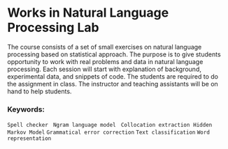 # Works in Natural Language Processing Lab

The course consists of a set of small exercises on natural language processing based on statistical approach. 
The purpose is to give students opportunity to work with real problems and data in natural language 
processing. Each session will start with explanation of background, experimental data, and snippets of code. 
The students are required to do the assignment in class. The instructor and teaching assistants will be on 
hand to help students. 

### Keywords:
`Spell checker` &nbsp; `Ngram language model`&nbsp;&nbsp; `Collocation extraction` &nbsp;`Hidden Markov Model` 
`Grammatical error correction` `Text classification` `Word representation` 
